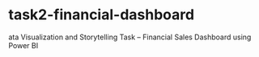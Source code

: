 # task2-financial-dashboard
ata Visualization and Storytelling Task – Financial Sales Dashboard using Power BI
